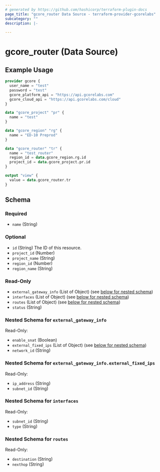 ```yaml
---
# generated by https://github.com/hashicorp/terraform-plugin-docs
page_title: "gcore_router Data Source - terraform-provider-gcorelabs"
subcategory: ""
description: |-
  
---
```


# gcore_router (Data Source)



## Example Usage

```terraform
provider gcore {
  user_name = "test"
  password = "test"
  gcore_platform_api = "https://api.gcorelabs.com"
  gcore_cloud_api = "https://api.gcorelabs.com/cloud"
}

data "gcore_project" "pr" {
  name = "test"
}

data "gcore_region" "rg" {
  name = "ED-10 Preprod"
}

data "gcore_router" "tr" {
  name = "test_router"
  region_id = data.gcore_region.rg.id
  project_id = data.gcore_project.pr.id
}

output "view" {
  value = data.gcore_router.tr
}
```

<!-- schema generated by tfplugindocs -->
## Schema

### Required

- `name` (String)

### Optional

- `id` (String) The ID of this resource.
- `project_id` (Number)
- `project_name` (String)
- `region_id` (Number)
- `region_name` (String)

### Read-Only

- `external_gateway_info` (List of Object) (see [below for nested schema](#nestedatt--external_gateway_info))
- `interfaces` (List of Object) (see [below for nested schema](#nestedatt--interfaces))
- `routes` (List of Object) (see [below for nested schema](#nestedatt--routes))
- `status` (String)

<a id="nestedatt--external_gateway_info"></a>
### Nested Schema for `external_gateway_info`

Read-Only:

- `enable_snat` (Boolean)
- `external_fixed_ips` (List of Object) (see [below for nested schema](#nestedobjatt--external_gateway_info--external_fixed_ips))
- `network_id` (String)

<a id="nestedobjatt--external_gateway_info--external_fixed_ips"></a>
### Nested Schema for `external_gateway_info.external_fixed_ips`

Read-Only:

- `ip_address` (String)
- `subnet_id` (String)



<a id="nestedatt--interfaces"></a>
### Nested Schema for `interfaces`

Read-Only:

- `subnet_id` (String)
- `type` (String)


<a id="nestedatt--routes"></a>
### Nested Schema for `routes`

Read-Only:

- `destination` (String)
- `nexthop` (String)



